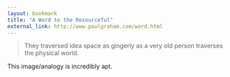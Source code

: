 ```yaml
---
layout: bookmark
title: "A Word to the Resourceful"
external_link: http://www.paulgraham.com/word.html
---
```

>They traversed idea space as gingerly as a very old person traverses the physical world.

This image/analogy is incredibly apt.